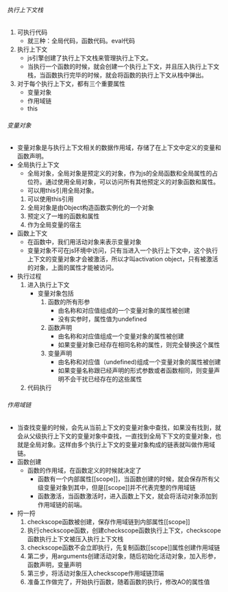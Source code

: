 ###### 执行上下文栈
1. 可执行代码
   + 就三种：全局代码，函数代码。eval代码
2. 执行上下文
   + js引擎创建了执行上下文栈来管理执行上下文。
   + 当执行一个函数的时候，就会创建一个执行上下文，并且压入执行上下文栈，当函数执行完毕的时候，就会将函数的执行上下文从栈中弹出。
3. 对于每个执行上下文，都有三个重要属性
   + 变量对象
   + 作用域链
   + this
###### 变量对象
+ 变量对象是与执行上下文相关的数据作用域，存储了在上下文中定义的变量和函数声明。
+ 全局执行上下文
   + 全局对象，全局对象是预定义的对象，作为js的全局函数和全局属性的占位符。通过使用全局对象，可以访问所有其他预定义的对象函数和属性。
   + 可以用this引用全局对象。
   1. 可以使用this引用
   2. 全局对象是由Object构造函数实例化的一个对象
   3. 预定义了一堆的函数和属性
   4. 作为全局变量的宿主
+ 函数上下文
   + 在函数中，我们用活动对象来表示变量对象
   + 变量对象不可在js环境中访问，只有当进入一个执行上下文中，这个执行上下文的变量对象才会被激活，所以才叫activation object，只有被激活的对象，上面的属性才能被访问。
+ 执行过程
   1. 进入执行上下文
      + 变量对象包括
         1. 函数的所有形参
            + 由名称和对应值组成的一个变量对象的属性被创建
            + 没有实参时，属性值为undefined
         2. 函数声明
            + 由名称和对应值组成一个变量对象的属性被创建
            + 如果变量对象已经存在相同名称的属性，则完全替换这个属性
         3. 变量声明
            + 由名称和对应值（undefined)组成一个变量对象的属性被创建
            + 如果变量名称跟已经声明的形式参数或者函数相同，则变量声明不会干扰已经存在的这些属性
   2. 代码执行
###### 作用域链
+ 当查找变量的时候，会先从当前上下文的变量对象中查找，如果没有找到，就会从父级执行上下文的变量对象中查找，一直找到全局下下文的变量对象，也就是全局对象。这样由多个执行上下文的变量对象构成的链表就叫做作用域链。
+ 函数创建
   + 函数的作用域，在函数定义的时候就决定了
      + 函数有一个内部属性[[scope]]，当函数创建的时候，就会保存所有父级变量对象到其中，但是[[scope]]并不代表完整的作用域链
      + 函数激活，当函数激活时，进入函数上下文，就会将活动对象添加到作用域链的前端。
+ 捋一捋
   1. checkscope函数被创建，保存作用域链到内部属性[[scope]]
   2. 执行checkscope函数，创建checkscope函数执行上下文，checkscope函数执行上下文被压入执行上下文栈
   3. checkscope函数不会立即执行，先复制函数[[scope]]属性创建作用域链
   4. 第二步，用arguments创建活动对象，随后初始化活动对象，加入形参，函数声明，变量声明
   5. 第三步，将活动对象压入checkscope作用域链顶端
   6. 准备工作做完了，开始执行函数，随着函数的执行，修改AO的属性值
   